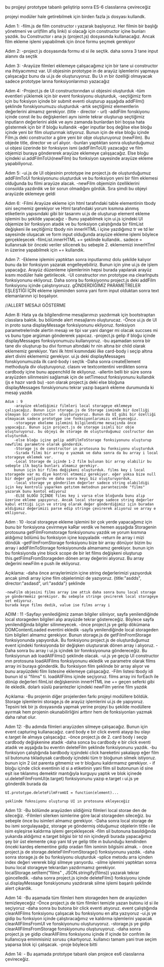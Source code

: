 
bu projjeyi prototype tabanlı geliştirip sonra ES-6 classlarına çevireceğiz

projeyi modüler hale getirebilmek için birden fazla js dosyası kullandk.

Adım 1: 
    -film.js de film constructor ı yazarak başlıyoruz. Her filmin bir başlığı yönetmeni ve url(film afiş linki) si olacağı için constructor içine bunları yazdık. bu Constructor ı ana js (project.js) dosyasında kullanacağız. Ancak film ekleme işlemi yapabilmek için önce formu şeçmek gerekiyor

Adım 2: 
    -project js dosyasında formu ıd si ile seçtik. daha sonra 3 tane input alanını da seçtik

Adım 3: 
    -Arayüze filmleri eklemeye çalışacağımız için bir tane ui constructor ına ihtiyacımmız var. UI objesinin prototype in de arayüz işlemlerini yapmaya çalışacağız  bunu da ui.js de oluşturuyoruz. Bu Uı ın bir özelliği olmayacak sadece prototype larına fonksiyonlarımızı yazacağız

Adım 4: 
    -Project.js de UI constructorından ui objesini oluşturduk 
    -tüm eventleri yüklemek için bir event fonksiyonu oluşturduk,
    -seçtiğimiz form için bu foksiyon içinde bir submit eventi oluşturup aşşağıda addFilm() şeklinde fonskiyonumuzu oluşturduk
    -artık seçtiğimiz elementlerin değerlerini almamız gerekiyor. (title - director - url)
    -addFilm fonskiyonu içinde const ile bu değişkenleri aynı isimle tekrar oluşturup seçtiğimiz inputların değerlerini aldık ve aynı zamanda bunlardan biri boşsa hata göstermek için bir if bloğu kullandık
    -eğer inputlar boş değilse else bloğu içinde yeni bir film oluşturmak istiyoruz. Bunun için de else bloğu içinde Film.js deki constructor a göre yeni bir obje oluşturuyoruz (newFilm). Bu objede title, director ve url alıyor.
    -bunları yaptıktan sonra oluşturduğumuz ui objesi üzerinde bir fonksiyon ismi (addFilmToUI) yazacağız ve film objemizi buraya göndererek arayüze eklemeye çalışşacağız. Else bloğu içindeki ui.addFilmToUı(newFilm) bu fonksiyon sayesinde arayüze ekleme yapabiliyoruz.

Adım 5: 
    -ui.js de UI objesinin prototype ine project.js de oluşturduğumuz addFilmToUI fonksiyonunu oluşturduk ve bu fonksiyon yeni bir film eklemesi olduğunda bu filmi arayüze alacak. 
    -newFilm objemizin özelliklerini consolda yazdırdık ve bir sorun olmadığını gördük. Sıra şimdi bu objeyi arayüzde eklemeye geldi

Adım 6:
    -Filmi Arayüze ekleme için html tarafındaki table elementinin tbody sini seçmemiz gerekiyor ve Html tarafındaki yorum kısmına alınmış etiketlerin yapısındaki gibi bir tasarımı ui.js de oluşturup element ekleme işlemini bu şekilde yapacağız
    - Bunu yapabilmek için ui.js içindeki UI objemize bir fonksiyon atadık ve bu fonksiyon çalıştığında bir filmList değişkeni ile seçitiğimiz tbody nin  innerHTML i içine yazdığımız tr ve td ler sayesinde oluşacak ve form input olduğunda arayüze ekleme işlemi böylece gerçekleşecek
    -filmList.innerHTML += şeklinde kullandık.. sadece = kullanırsak bir önceki veriler silicenek bu sebeple 2. eklememizi innerHTml in üzerine yapabilmek için += kullandık.


Adım 7: 
    -Ekleme işlemini yaptıktan sonra inputlarımız dolu şekilde kalıyor bunu da bir fonksiyon yazarak engelleyebiliriz. Bunun için yine ui.js de işlem yapacağız. Arayüz düzenleme işlemlerinin hepsi burada yapılarak arayüz kısmı modüler hale getirilecek.
    -UI constructor ının prototype ına clearInputs fonksiyonunu ekliyoruz. Daha sonra bu fonksiyonnu project.js deki addFilm fonksiyonu içinde çalıştırıyoruzz. gÖNDERDİĞİMİZ PARAMETRELER EŞLEŞTİĞİ İÇİN ekleme işleminden sonra yani form input olduktan sonra text elemanlarının içi boşalıyor.


//ALLERT MESAJI GÖSTERME

Adım 8: 
    Hata ya da bilgilendirme mesajlarımızı yazdırmak için bootstraptan classlara baktık. bu bölümde alert mesajlarını oluşturucaz.
    -Önce ui.js de UI in proto suna displayMessage fonksiyonunu ekliyoruz. fonksiyon parametrelerinde alertin mesajı ve tipi var yani danger mi olacak succses mi vs bunu type argüman göndererek yapıcaz.
    -project.js gelip if bloğu içinde displayMessages fonksiyonumuzu kullanıyoruz.
    -bu aşamadan sonra bir tane div oluşturup bu divi formun altındaki hr nin altına bir child olarak eklememiz gerekiyor. Yani ilk html kısmındaki ilke card-body i seçip altına alert divini eklememiz gerekiyor.
    ui.js deki displayMessages fonskiyonumuzda ilk card-body i seçtik
    -Daha sonra createElement methoduyla div oluşturuyoruz. clasını ve textcontentini verdikten sonra cardbody içine bunu appenchild ile ekliyoruz.
    -allertin belli bir süre sonra arayüzden silinmesini sağlamak için de setTimeout fonksiyonunu kullandık (js e hazır vardı bu)
    -son olarak project.js deki else bloğuna displayMessages fonskiyonunu tekrar yazıp başarılı ekleme durumunda ki mesajı yazdık

    Adım : 9
        -arayüze eklediğimiz filmleri local storageye eklemeye çalışacağız. Bunun için storage.js de Storage isminde bir özelliği olmayan bir constructor  oluşturuyoruz. Bunun da UI gibi bir özelliği olmayacak sadece prototype ine fonksiyonlarımızı ekleyeceğiz.
        -storageye ekeleme işlemini bilgilendirme mesajında önce yapacağız. Bunun için project.js de storage isimli bir obje oluşturuyoruz. bu objeyi de storage de oluşturduğumuz costructor dan oluşturduk.
        -else bloğu içine gelip addFilmToStorage fonksiyonunu oluşturup newfilmi parametre olarak gönderdik.
        -Storage js de constructor ın protosuna bu fonksiyonu oluşturduk
        -Sırada filmi bir array e yazmak ve daha sonra da bu array i local storageye eklemek var.
        -Local Storage de içinde 1-2 film bulunan bir array olabilir bu sebeple ilk başta bunları almamız gerekiyr.
        bunun için bir films değişkeni oluşturduk. films key i local storagede var mı diye kontrol etmemiz gerekiyor. eğer yoksa bize null bir değer geliyordu ve daha sonra keyi biz oluşturuyorduk.
        -local storage ye gönderilen değerler sadece string olabildiği için key kontrolü yaparken getıtem metodnun parantezinde "films" yazarak bunu kontol ediyoruz
        -ELSE bLOĞU İÇİNDE films key i varsa else bloğunda bunu alıp üzerine ekleme yapıyoruz. Ancak local storage sadece string değerler kabul etttiği için ve string olarak değer gönderdiğimiz için buradan aldığımız değerimizi parse edip stringe çevirerek alıyoruz ve array e ekliyoruz.

Adım : 10
    -local storageye ekleme işlemini bir çok yerde yapacağımız için bunu bir fonksiyona çevirmeye kaRar verdik ve hemen aşşağıda Storagenin protosuna getFilmFromstorage fonksiyonunu yazdık ve yorum kısmına aldığımız bölümü bu fonksiyon içine kopyaladık
    -return ile array i mizi döndük
    -getFilmFromStorage fonksiyonu bize bir array dönüyor bizim bu array i addFilmToStorage fonksiyonunda almamamız gerekiyor. bunun için bu fonksiyonda yine block scope de bir let films değişkeni oluşturup this.getFilmsFromStorageden dönen array değerini alıyoruz. Bu array değerini newFilm e push ile ekliyoruz.

Açıklama:
-daha önce arraylerimizin içine string değerlerimizi yazıyorduk ancak şimdi array içine film objelerimizi de yazıyoruz.
{title:"asdds", director:"asdasd", url:"asdda"} şeklinde
    
    -newFilm objesini films array ine attık daha sonra bunu local storage ye göndermemiz gerekiyor. Bu sebeple stringe çevirerek local storageye set ediyoruz.
    burada keye films dedik, value ise films array i 

           
ADIM : 11
    -Sayfayı yenilediğimiz zaman bilgiler siliniyor, sayfa yenilendiğinde local storageden bilgileri alıp arayüzde tekrar göstereceğiz. Böylece sayfa yenilendiğinda bilgiler silinmeyecek.
    -önce project.js ye gelip dökümana DOMContentLoaded eventini ekledik
    -sayfa yenilendiğinde local storageden tüm bilgileri almamız gerekiyor. Bunun storage.js de getFilmFromStorage fonksiyonunda yapıyorduk. Bu fonksiyonu project.js de oluşturduğumuz event içindeki fonksiyonda bir değişken oluşturarak dönen array i alıyoruz.
    -Daha sonra bu array i ui.js içindek bir fonnksiyonuna göndereceğiz. Bu fonksiyonun adı loadAllFilms() şeklinde olacak.
    -ui.js ye geçip UI constructor ının protosuna loadAllFilms fonksiyonunu ekledik ve parametre olarak films array ini buraya gönderdik. Bu fonksiyon film şeklinde bir array alıyor ve bunu arayüzdeki film listesine eklemeye çalışacağız. 
    -Film listesi tbody idi bunun id si "films" ti. loadAllFilms içinde seçiyoruz. films array ini forEach ile dönüp değerleri filmList değişkeninin innerHTML ine += geçen seferki gibi ile ekledik. dolarlı süslü parantezler içindeki
    newFilm yerine film yazdık 

Açıklama: 
    -Bu projenin diğer projelerden farkı projeyi modüllere böldük. Storage işlemlerini storage.js de 
    arayüz işlemlerini ui.js de yapıyoruz. Tepsini tek bir js dosyasında yapmak yerine projeyi bu şekilde modüllere ayırmak hem projenin okunabilirliğini arttırır hem de fonksiyonları yazmak daha rahat olur.

Adım 12: 
    -Bu adımda filmleri arayüzden silmeye çalışacağız. Bunun için event capturing kullanacağız. card body e bir click eventi atayıp bu olayı e.target ile almaya çalışacağız.
    -önce project.js de 2. card body i seçip cardbody değişkenine atadık
    -daha sonca bu cardbody e bir click eventi atadık ve aşşağıda bu eventin deleteFilm şeklinde fonksiyonunu yazdık.
    -bu fonksiyon çalıştığında bardbody içşindeki click hareketini yakalayıp eğer film sil butonuna tıkladıysak cardbody içindeki tüm tr bloğunun silmek istiyoruz. bunun için 2 üst parenta gitmemiz ve tr bloğunu kaldırmamız gerekiyor.
    - if bloğu içinde click eventinin id si a etiketinin yani film sil butonunun id sine eşit ise tıklanmış demektir mantığıyla kurguyu yaptık ve blok içinede  ui.deleteFilmFromUI(e.target) fonksiyonunu yazıp e.target ı ui.js ye gönderdik burada da  
    
    UI.prototype.deleteFilmFromUI = function(element)...
    
    şeklinde foknsiyonu oluşturup UI ın protosuna ekleyeceğiz
    

Adım 13: 
    -Bu bölümde arayüzden sildiğimiz filmleri local storae den de sileceğiz.
    -Filmleri silerken isimlerine göre lacal storageden sileceğiz. bu sebeple önce bu isimleri almamız gerekiyor. 
    -Daha sonra local storage de bu ismi sorgulayaağız, storage ye göndermiş olduğumuz objelerin tittle ı ile isim eşleşirse kaldırma işlemi gerçekleşecek 
    -film sil butonuna basıldığında yukarıda aldığımız e.target bilgisi bir td nin içindeydi burada yapacağımız şey bir üst elemente çıkıp yani td ye gelip title ın bulunduğu kendinden önceki kardeş elementine gidip oradan film isminin bilgisini almak.
    - önce project.js de storage.deleteFilmFromStorage() fonksiyonunu yazdık.
    -daha sonra storage.js de bu fonksiyonu oluşturduk
    -splice metodu arra içinden index değeri vererek bilgi silmeye yarıyordu.
    -silme işlemini yaptıktan sonra bunu local storageye tekrardan yazdırmamız gerekiyor.  localStorage.setItem("films" , JSON.stringify(films)) yazarak tekrar güncelledik.
    -daha sonra project.js içinde deleteFilm() fonksiyonu içinde ui.displayMessage fonskiyonunu yazdırarak silme işlemi başarılı şeklinde alert çıkardık.

Adım 14: 
    -Bu aşamada tüm filmleri hem storageden hem de arayüzden temizleyeceğiz
    -Önce project.js de tüm filmleri temizle yazan butonu id si ile seçiyoruz
    -daha sonra bu butona bir click eventi atıyoruz. event çalıştığında clearAllFilms fonksiyonu çalışacak bu fonksiyonu en alta yazıyoruz
    -ui.js ye gidip bu fonksiyon içinde çalıştıracağımız ve kaldırma işlemlerini yapacak clearAllFilmsFromUI ve fonskiyonunu oluşturuyoruz.
    -storage.js ye gidip clearAllFilmsFromStorage fonskiyonunu oluşturuyoruz.
    -daha sonra project.js ye gidip clearAllFilms fonksiyonu içinde if içinde bir confrim ile kullanıcıya eminmisiniz sorusu çıkartıyoruz. kullanıcı tamam yani true seçim yaparsa blok içi çalışacak. 
    -proje böylece bitti

Adım 14:
    - Bu aşamada prototype tabanlı olan projece es6 classlarına çevireceğiz.